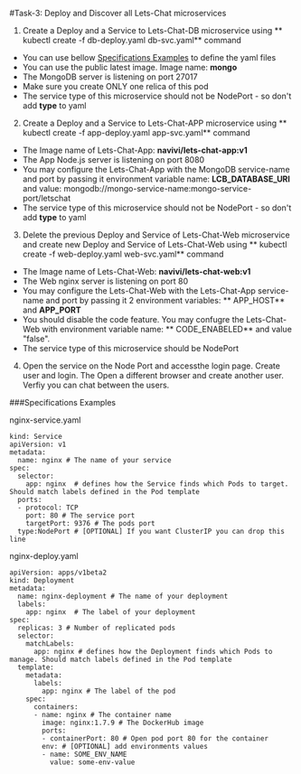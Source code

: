 #Task-3: Deploy and Discover all Lets-Chat microservices
1. Create a Deploy and a Service to Lets-Chat-DB microservice using ** kubectl create -f db-deploy.yaml db-svc.yaml** command
  + You can use bellow [Specifications Examples](###kubectl-cheat-sheet) to define the yaml files
  + You can use the public latest image. Image name: **mongo**
  + The MongoDB server is listening on port 27017
  + Make sure you create ONLY one relica of this pod
  + The service type of this microservice should not be NodePort - so don't add **type** to yaml
2. Create a Deploy and a Service to Lets-Chat-APP microservice using ** kubectl create -f app-deploy.yaml app-svc.yaml** command
  + The Image name of Lets-Chat-App: **navivi/lets-chat-app:v1**
  + The App Node.js server is listening on port 8080
  + You may configure the Lets-Chat-App with the MongoDB service-name and port by passing it environment variable name: **LCB_DATABASE_URI** and value: mongodb://mongo-service-name:mongo-service-port/letschat
  + The service type of this microservice should not be NodePort - so don't add **type** to yaml
3. Delete the previous Deploy and Service of Lets-Chat-Web microservice and create new Deploy and Service of Lets-Chat-Web using ** kubectl create -f web-deploy.yaml web-svc.yaml** command
  + The Image name of Lets-Chat-Web:  **navivi/lets-chat-web:v1**
  + The Web nginx server is listening on port 80
  + You may configure the Lets-Chat-Web with the Lets-Chat-App service-name and port by passing it 2 environment variables: ** APP_HOST** and **APP_PORT**
  + You should disable the code feature. You may confugre the Lets-Chat-Web with environment variable name: ** CODE_ENABELED** and value "false".
  + The service type of this microservice should be NodePort
4. Open the service on the Node Port and accessthe login page. Create user and login. The Open a different browser and create another user. Verfiy you can chat between the users.
  
###Specifications Examples
<div class="language-yaml highlighter-rouge">nginx-service.yaml<div class="highlight"><pre class="highlight"><code><span class="na">kind</span><span class="pi">:</span> <span class="s">Service</span>
<span class="na">apiVersion</span><span class="pi">:</span> <span class="s">v1</span>
<span class="na">metadata</span><span class="pi">:</span>
  <span class="na">name</span><span class="pi">:</span> <span class="s">nginx</span><span class="c1"> # The name of your service</span>
<span class="na">spec</span><span class="pi">:</span>
  <span class="na">selector</span><span class="pi">:</span>
    <span class="na">app</span><span class="pi">:</span> <span class="s">nginx</span> <span class="c1"> # defines how the Service finds which Pods to target. Should match labels defined in the Pod template</span>
  <span class="na">ports</span><span class="pi">:</span>
  <span class="pi">-</span> <span class="na">protocol</span><span class="pi">:</span> <span class="s">TCP</span>
    <span class="na">port</span><span class="pi">:</span> <span class="s">80</span><span class="c1"> # The service port</span>
    <span class="na">targetPort</span><span class="pi">:</span> <span class="s">9376</span><span class="c1"> # The pods port</span>
  <span class="na">type</span><span class="pi">:</span><span class="s">NodePort</span><span class="c1"> # [OPTIONAL] If you want ClusterIP you can drop this line</span>
</code></pre></div></div>

<div id="nginx-deployment.yaml" class="language-yaml highlighter-rouge">nginx-deploy.yaml<div class="highlight"><pre class="highlight"><code><span class="c1"  >apiVersion</span><span class="pi">:</span> <span class="s">apps/v1beta2</span>
<span class="na">kind</span><span class="pi">:</span> <span class="s">Deployment</span>
<span class="na">metadata</span><span class="pi">:</span>
  <span class="na">name</span><span class="pi">:</span> <span class="s">nginx-deployment</span><span class="c1"> # The name of your deployment</span>
  <span class="na">labels</span><span class="pi">:</span>
    <span class="na">app</span><span class="pi">:</span> <span class="s">nginx</span> <span class="c1"> # The label of your deployment</span>
<span class="na">spec</span><span class="pi">:</span>
  <span class="na">replicas</span><span class="pi">:</span> <span class="s">3</span><span class="c1"> # Number of replicated pods</span>
  <span class="na">selector</span><span class="pi">:</span>
    <span class="na">matchLabels</span><span class="pi">:</span>
      <span class="na">app</span><span class="pi">:</span> <span class="s">nginx</span><span class="c1"> # defines how the Deployment finds which Pods to manage. Should match labels defined in the Pod template</span>
  <span class="na">template</span><span class="pi">:</span>
    <span class="na">metadata</span><span class="pi">:</span>
      <span class="na">labels</span><span class="pi">:</span>
        <span class="na">app</span><span class="pi">:</span> <span class="s">nginx</span><span class="c1"> # The label of the pod</span>
    <span class="na">spec</span><span class="pi">:</span>
      <span class="na">containers</span><span class="pi">:</span>
      <span class="pi">-</span> <span class="na">name</span><span class="pi">:</span> <span class="s">nginx</span><span class="c1"> # The container name</span>
        <span class="na">image</span><span class="pi">:</span> <span class="s">nginx:1.7.9</span><span class="c1"> # The DockerHub image</span>
        <span class="na">ports</span><span class="pi">:</span>
        <span class="pi">-</span> <span class="na">containerPort</span><span class="pi">:</span> <span class="s">80</span><span class="c1"> # Open pod port 80 for the container</span>
        <span class="na">env</span><span class="pi">:<span class="c1"> # [OPTIONAL] add environments values </span></span>
        <span class="pi">-</span> <span class="na">name</span><span class="pi">:</span> <span class="s">SOME_ENV_NAME</span>
         <span class="pi"></span> <span class="na">value</span><span class="pi">:</span> <span class="s">some-env-value</span>
</code></pre></div></div>